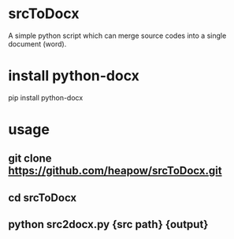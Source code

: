 # srcToDocx
A simple python script  which can merge source codes into a single document (word).
# install python-docx
pip install python-docx
# usage
## git clone https://github.com/heapow/srcToDocx.git
## cd srcToDocx
## python src2docx.py {src path} {output}
